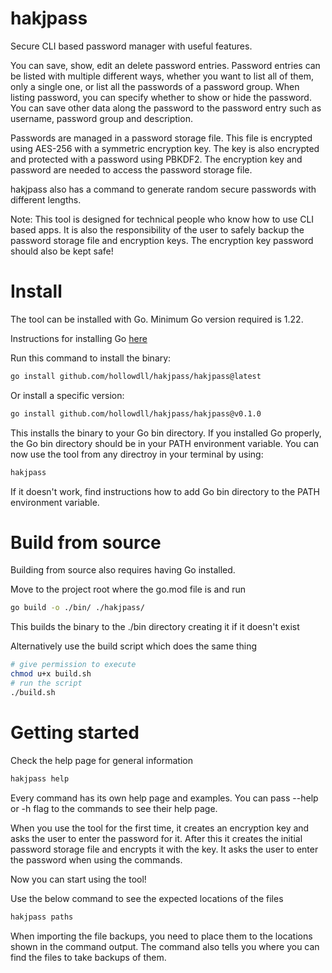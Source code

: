 # hakjpass
Secure CLI based password manager with useful features.

You can save, show, edit an delete password entries.
Password entries can be listed with multiple different ways, whether you want to list all of them, only a single one,
or list all the passwords of a password group. When listing password, you can specify whether to show or hide the password.
You can save other data along the password to the password entry such as username, password group and description.

Passwords are managed in a password storage file. This file is encrypted using AES-256 with a symmetric encryption key.
The key is also encrypted and protected with a password using PBKDF2. The encryption key and password are needed to access the password storage file.

hakjpass also has a command to generate random secure passwords with different lengths.

Note: This tool is designed for technical people who know how to use CLI based apps. It is also the responsibility of the user to safely backup the password storage file and encryption keys. The encryption key password should also be kept safe!

# Install

The tool can be installed with Go. Minimum Go version required is 1.22.

Instructions for installing Go [here](https://go.dev/doc/install)

Run this command to install the binary:
```sh
go install github.com/hollowdll/hakjpass/hakjpass@latest
```

Or install a specific version:
```sh
go install github.com/hollowdll/hakjpass/hakjpass@v0.1.0
```

This installs the binary to your Go bin directory. If you installed Go properly, the Go bin directory should be in your PATH environment variable. You can now use the tool from any directroy in your terminal by using:

```sh
hakjpass
```

If it doesn't work, find instructions how to add Go bin directory to the PATH environment variable.

# Build from source

Building from source also requires having Go installed.

Move to the project root where the go.mod file is and run
```sh
go build -o ./bin/ ./hakjpass/
```
This builds the binary to the ./bin directory creating it if it doesn't exist

Alternatively use the build script which does the same thing
```sh
# give permission to execute
chmod u+x build.sh
# run the script
./build.sh
```

# Getting started

Check the help page for general information
```sh
hakjpass help
```
Every command has its own help page and examples. You can pass --help or -h flag to the commands to see their help page.

When you use the tool for the first time, it creates an encryption key and asks the user to enter the password for it. After this it creates the initial password storage file and encrypts it with the key. It asks the user to enter the password when using the commands.

Now you can start using the tool!

Use the below command to see the expected locations of the files
```sh
hakjpass paths
```
When importing the file backups, you need to place them to the locations shown in the command output. The command also tells you where you can find the files to take backups of them.
